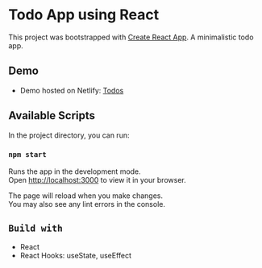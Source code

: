 # Todo App using React

This project was bootstrapped with [Create React App](https://github.com/facebook/create-react-app).
A minimalistic todo app.

## Demo
- Demo hosted on Netlify: [Todos](https://rahulkumarbalai-todo.netlify.app/)

## Available Scripts

In the project directory, you can run:

### `npm start`

Runs the app in the development mode.\
Open [http://localhost:3000](http://localhost:3000) to view it in your browser.

The page will reload when you make changes.\
You may also see any lint errors in the console.

## `Build with`
- React
- React Hooks: useState, useEffect
